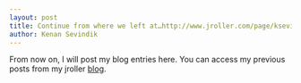 ```yaml
---
layout: post
title: Continue from where we left at…http://www.jroller.com/page/ksevindik
author: Kenan Sevindik
---
```

From now on, I will post my blog entries here. You can access my previous posts from my jroller [blog](http://www.jroller.com/page/ksevindik).
